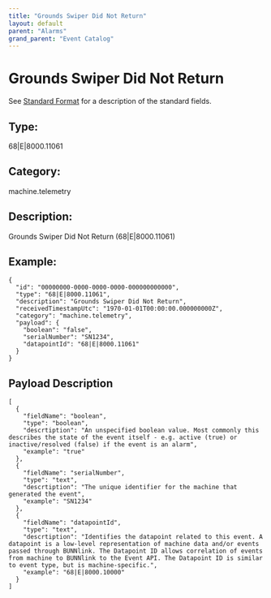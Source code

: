 ```yaml
---
title: "Grounds Swiper Did Not Return"
layout: default
parent: "Alarms"
grand_parent: "Event Catalog"
---
```


# Grounds Swiper Did Not Return

See [Standard Format](/event-subscriptions/event-format) for a description of the standard fields.

## Type:

68\|E\|8000.11061

## Category:

machine.telemetry

## Description: 

Grounds Swiper Did Not Return (68\|E\|8000.11061)

## Example:

```
{
  "id": "00000000-0000-0000-0000-000000000000",
  "type": "68|E|8000.11061",
  "description": "Grounds Swiper Did Not Return",
  "receivedTimestampUtc": "1970-01-01T00:00:00.000000000Z",
  "category": "machine.telemetry",
  "payload": {
    "boolean": "false",
    "serialNumber": "SN1234",
    "datapointId": "68|E|8000.11061"
  }
}
```

## Payload Description

```
[
  {
    "fieldName": "boolean",
    "type": "boolean",
    "descrtiption": "An unspecified boolean value. Most commonly this describes the state of the event itself - e.g. active (true) or inactive/resolved (false) if the event is an alarm",
    "example": "true"
  },
  {
    "fieldName": "serialNumber",
    "type": "text",
    "descrtiption": "The unique identifier for the machine that generated the event",
    "example": "SN1234"
  },
  {
    "fieldName": "datapointId",
    "type": "text",
    "descrtiption": "Identifies the datapoint related to this event. A datapoint is a low-level representation of machine data and/or events passed through BUNNlink. The Datapoint ID allows correlation of events from machine to BUNNlink to the Event API. The Datapoint ID is similar to event type, but is machine-specific.",
    "example": "68|E|8000.10000"
  }
]
```

